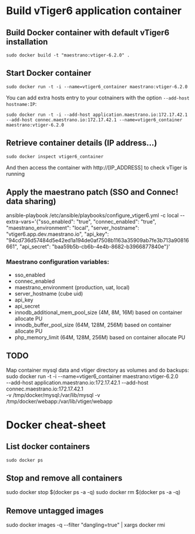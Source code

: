 # Build vTiger6 application container

## Build Docker container with default vTiger6 installation
`sudo docker build -t "maestrano:vtiger-6.2.0" .`

## Start Docker container
`sudo docker run -t -i --name=vtiger6_container maestrano:vtiger-6.2.0`

You can add extra hosts entry to your cotnainers with the option `--add-host hostname:IP`:

`sudo docker run -t -i --add-host application.maestrano.io:172.17.42.1 --add-host connec.maestrano.io:172.17.42.1 --name=vtiger6_container maestrano:vtiger-6.2.0`

## Retrieve container details (IP address...)
`sudo docker inspect vtiger6_container`

And then access the container with http://[IP_ADDRESS] to check vTiger is running

## Apply the maestrano patch (SSO and Connec! data sharing)
ansible-playbook /etc/ansible/playbooks/configure_vtiger6.yml -c local --extra-vars='{"sso_enabled": "true", "connec_enabled": "true", "maestrano_environment": "local", "server_hostname": "vtiger6.app.dev.maestrano.io", "api_key": "94cd736d57484d5e42ed1a194de0af7508b1163a35909ab7fe3b713a90816661", "api_secret": "baa59b5b-cb6b-4e4b-8682-b3966877840e"}'

### Maestrano configuration variables:
 - sso_enabled
 - connec_enabled
 - maestrano_environment (production, uat, local)
 - server_hostname (cube uid)
 - api_key
 - api_secret
 - innodb_additional_mem_pool_size (4M, 8M, 16M) based on container allocate PU
 - innodb_buffer_pool_size (64M, 128M, 256M) based on container allocate PU
 - php_memory_limit (64M, 128M, 256M) based on container allocate PU

## TODO
Map container mysql data and vtiger directory as volumes and do backups:
sudo docker run -t -i --name=vtiger6_container maestrano:vtiger-6.2.0 \
  --add-host application.maestrano.io:172.17.42.1 --add-host connec.maestrano.io:172.17.42.1 \
  -v /tmp/docker/mysql:/var/lib/mysql -v /tmp/docker/webapp:/var/lib/vtiger/webapp

# Docker cheat-sheet

## List docker containers
`sudo docker ps`

## Stop and remove all containers
sudo docker stop $(docker ps -a -q)
sudo docker rm $(docker ps -a -q)

## Remove untagged images
sudo docker images -q --filter "dangling=true" | xargs docker rmi
